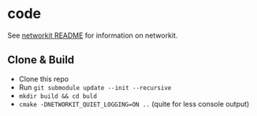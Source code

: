 # code

See [networkit README](https://github.com/CharJon/networkit#readme) for information on networkit.

## Clone & Build
- Clone this repo
- Run ```git submodule update --init --recursive```
- ```mkdir build && cd buld```
- ```cmake -DNETWORKIT_QUIET_LOGGING=ON ..``` (quite for less console output)
